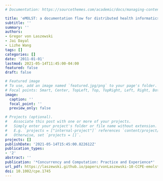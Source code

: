 ```yaml
---
# Documentation: https://sourcethemes.com/academic/docs/managing-content/

title: 'eMOLST: a documentation flow for distributed health informatics'
subtitle: ''
summary: ''
authors:
- Gregor von Laszewski
- Jai Dayal
- Lizhe Wang
tags: []
categories: []
date: '2011-01-01'
lastmod: 2021-05-14T11:45:00-04:00
featured: false
draft: false

# Featured image
# To use, add an image named `featured.jpg/png` to your page's folder.
# Focal points: Smart, Center, TopLeft, Top, TopRight, Left, Right, BottomLeft, Bottom, BottomRight.
image:
  caption: ''
  focal_point: ''
  preview_only: false

# Projects (optional).
#   Associate this post with one or more of your projects.
#   Simply enter your project's folder or file name without extension.
#   E.g. `projects = ["internal-project"]` references `content/project/deep-learning/index.md`.
#   Otherwise, set `projects = []`.
projects: []
publishDate: '2021-05-14T15:45:00.822612Z'
publication_types:
- '2'
abstract: ''
publication: '*Concurrency and Computation: Practice and Experience*'
url_pdf: https://laszewski.github.io/papers/vonLaszewski-10-CCPE-emolst.pdf
doi: 10.1002/cpe.1745
---
```


